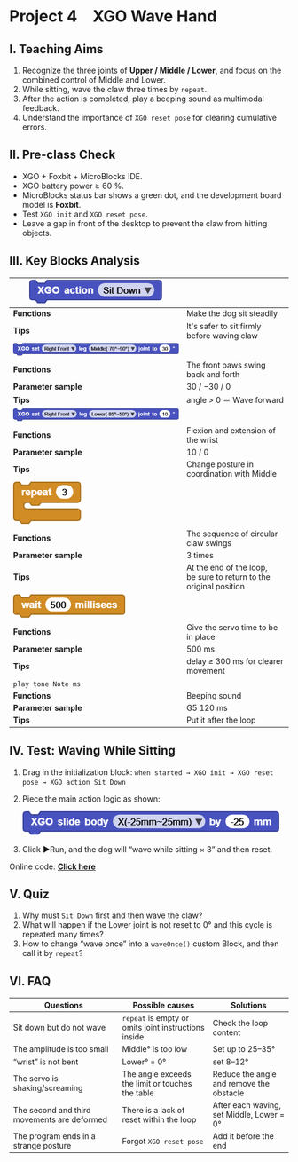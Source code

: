 # Project 4 XGO Wave Hand

## Ⅰ. Teaching Aims

1. Recognize the three joints of **Upper / Middle / Lower**, and focus on the combined control of Middle and Lower.
2. While sitting, wave the claw three times by `repeat`.
3. After the action is completed, play a beeping sound as multimodal feedback.
4. Understand the importance of  `XGO reset pose` for clearing cumulative errors.



## Ⅱ. Pre-class Check

- XGO + Foxbit + MicroBlocks IDE.
- XGO battery power ≥ 60 %. 
- MicroBlocks status bar shows a green dot, and the development board model is **Foxbit**.
- Test `XGO init` and `XGO reset pose`.
- Leave a gap in front of the desktop to prevent the claw from hitting objects.



## Ⅲ. Key Blocks Analysis

| ![Img](../media//scriptImage54485.png)  |                                                              |
|------|------|
| **Functions**                           | Make the dog sit steadily                                    |
| **Tips**                                | It's safer to sit firmly before waving claw                  |
| ![Img](../media//scriptImage169899.png) |                                                              |
| **Functions**                           | The front paws swing back and forth                          |
| **Parameter sample**                    | 30 / −30 / 0                                                 |
| **Tips**                                | angle > 0 ＝ Wave forward                                    |
| ![Img](../media//scriptImage238542.png) |                                                              |
| **Functions**                           | Flexion and extension of the wrist                           |
| **Parameter sample**                    | 10 / 0                                                       |
| **Tips**                                | Change posture in coordination with Middle                   |
| ![Img](../media//scriptImage282854.png) |                                                              |
| **Functions**                           | The sequence of circular claw swings                         |
| **Parameter sample**                    | 3 times                                                      |
| **Tips**                                | At the end of the loop, <br>be sure to return to the original position |
| ![Img](../media//scriptImage317007.png) |                                                              |
| **Functions**                           | Give the servo time to be in place                           |
| **Parameter sample**                    | 500 ms                                                       |
| **Tips**                                | delay ≥ 300 ms for clearer movement                          |
| `play tone Note ms`                     |                                                              |
| **Functions**                           | Beeping sound                                                |
| **Parameter sample**                    | G5 120 ms                                                    |
| **Tips**                                | Put it after the loop                                        |



## Ⅳ. Test: Waving While Sitting

1. Drag in the initialization block: `when started → XGO init → XGO reset pose → XGO action Sit Down`  
2. Piece the main action logic as shown:

   ![Img](../media/scriptImage5227109.png)

3. Click ▶Run, and the dog will “wave while sitting × 3” and then reset.

Online code: **[Click here](https://microblocks.fun/run/microblocks.html#scripts=GP%20Script%0Adepends%20%27XGO%20Lite%27%0A%0Ascript%20554%2068%20%7B%0AwhenStarted%0Axgo_init%0Axgo_reset_pose%0Axgo_action%20%27Sit%20Down%27%0Arepeat%203%20%7B%0A%20%20xgo_set_leg_joint%20%27Right%20Front%27%20%27Middle%28-70%C2%B0~90%C2%B0%29%27%2030%0A%20%20waitMillis%20500%0A%20%20xgo_set_leg_joint%20%27Right%20Front%27%20%27Lower%28-85%C2%B0~50%C2%B0%29%27%2010%0A%20%20xgo_set_leg_joint%20%27Right%20Front%27%20%27Middle%28-70%C2%B0~90%C2%B0%29%27%20-30%0A%20%20waitMillis%20500%0A%20%20xgo_set_leg_joint%20%27Right%20Front%27%20%27Middle%28-70%C2%B0~90%C2%B0%29%27%200%0A%7D%0Axgo_reset_pose%0A%7D%0A%0A)**  



## Ⅴ. Quiz

1. Why must `Sit Down` first and then wave the claw?
2. What will happen if the Lower joint is not reset to 0° and this cycle is repeated many times?
3. How to change “wave once” into a `waveOnce()` custom Block, and then call it by `repeat`?



## Ⅵ. FAQ

| Questions          | Possible causes               | Solutions                     |
|------|----------|----------|
| Sit down but do not wave | `repeat` is empty or omits joint instructions inside | Check the loop content |
| The amplitude is too small | Middle° is too low | Set up to 25–35° |
| “wrist” is not bent | Lower° = 0° | set 8–12° |
| The servo is shaking/screaming | The angle exceeds the limit or touches the table | Reduce the angle and remove the obstacle |
| The second and third movements are deformed | There is a lack of reset within the loop | After each waving, set Middle, Lower = 0° |
| The program ends in a strange posture | Forgot `XGO reset pose` | Add it before the end |

